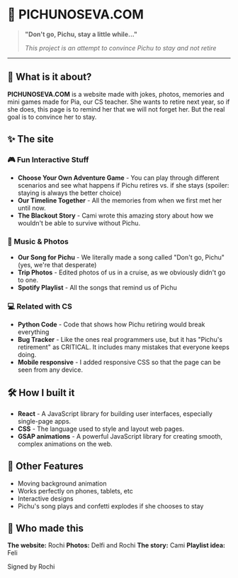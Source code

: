 # 🚢 PICHUNOSEVA.COM

> **"Don't go, Pichu, stay a little while..."** 
> 
> *This project is an attempt to convince Pichu to stay and not retire*

---

## 💙 What is it about?

**PICHUNOSEVA.COM** is a website made with jokes, photos, memories and mini games made for Pia, our CS teacher. She wants to retire next year, so if she does, this page is to remind her that we will not forget her. But the real goal is to convince her to stay.

## ✨ The site

### 🎮 Fun Interactive Stuff
- **Choose Your Own Adventure Game** - You can play through different scenarios and see what happens if Pichu retires vs. if she stays (spoiler: staying is always the better choice)
- **Our Timeline Together** - All the memories from when we first met her until now. 
- **The Blackout Story** - Cami wrote this amazing story about how we wouldn't be able to survive without Pichu.

### 🎵 Music & Photos  
- **Our Song for Pichu** - We literally made a song called "Don't go, Pichu" (yes, we're that desperate)
- **Trip Photos** - Edited photos of us in a cruise, as we obviously didn't go to one.
- **Spotify Playlist** - All the songs that remind us of Pichu

### 💻 Related with CS
- **Python Code** - Code that shows how Pichu retiring would break everything 
- **Bug Tracker** - Like the ones real programmers use, but it has "Pichu's retirement" as CRITICAL. It includes many mistakes that everyone keeps doing.
- **Mobile responsive** - I added responsive CSS so that the page can be seen from any device.

## 🛠️ How I built it
- **React** - A JavaScript library for building user interfaces, especially single-page apps.
- **CSS** - The language used to style and layout web pages.
- **GSAP animations** - A powerful JavaScript library for creating smooth, complex animations on the web.

## 🎨 Other Features

- Moving background animation
- Works perfectly on phones, tablets, etc
- Interactive designs
- Pichu's song plays and confetti explodes if she chooses to stay

## 👥 Who made this

**The website:** Rochi 
**Photos:** Delfi and Rochi 
**The story:** Cami 
**Playlist idea:** Feli

Signed by Rochi